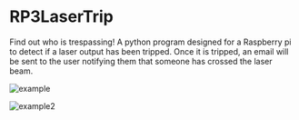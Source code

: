 # RP3LaserTrip
Find out who is trespassing! A python program designed for a Raspberry pi to detect if a laser output has been tripped. Once it is tripped, an email will be sent to the user notifying them that someone has crossed the laser beam. 

![example](https://user-images.githubusercontent.com/35685060/35351461-d2ef9dc4-00f5-11e8-9a87-fb1ab1084a14.jpeg)

![example2](https://user-images.githubusercontent.com/35685060/35351462-d3025874-00f5-11e8-9bc2-4f4f15617c63.jpeg)
